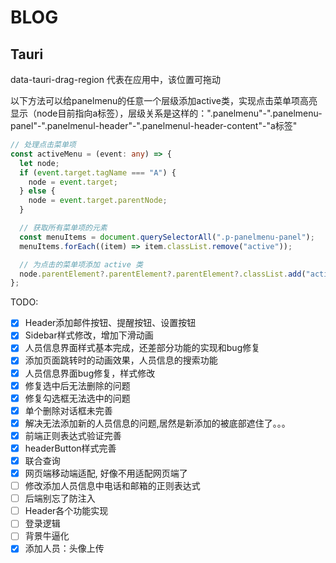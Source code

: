 # BLOG

## Tauri

data-tauri-drag-region 代表在应用中，该位置可拖动

以下方法可以给panelmenu的任意一个层级添加active类，实现点击菜单项高亮显示（node目前指向a标签），层级关系是这样的：".panelmenu"-".panelmenu-panel"-".panelmenul-header"-".panelmenul-header-content"-"a标签"

```ts
// 处理点击菜单项
const activeMenu = (event: any) => {
  let node;
  if (event.target.tagName === "A") {
    node = event.target;
  } else {
    node = event.target.parentNode;
  }

  // 获取所有菜单项的元素
  const menuItems = document.querySelectorAll(".p-panelmenu-panel");
  menuItems.forEach((item) => item.classList.remove("active"));

  // 为点击的菜单项添加 active 类
  node.parentElement?.parentElement?.parentElement?.classList.add("active");
};
```

TODO:

- [x] Header添加邮件按钮、提醒按钮、设置按钮
- [x] Sidebar样式修改，增加下滑动画
- [x] 人员信息界面样式基本完成，还差部分功能的实现和bug修复
- [x] 添加页面跳转时的动画效果，人员信息的搜索功能
- [x] 人员信息界面bug修复，样式修改
- [x] 修复选中后无法删除的问题
- [x] 修复勾选框无法选中的问题
- [x] 单个删除对话框未完善
- [x] 解决无法添加新的人员信息的问题,居然是新添加的被底部遮住了。。。
- [x] 前端正则表达式验证完善
- [x] headerButton样式完善
- [x] 联合查询
- [x] 网页端移动端适配, 好像不用适配网页端了
- [ ] 修改添加人员信息中电话和邮箱的正则表达式
- [ ] 后端别忘了防注入
- [ ] Header各个功能实现
- [ ] 登录逻辑
- [ ] 背景牛逼化
- [x] 添加人员：头像上传
